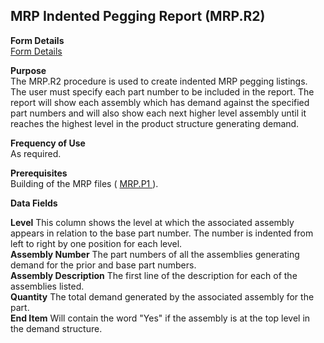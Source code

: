 ##  MRP Indented Pegging Report (MRP.R2)

<PageHeader />

**Form Details**  
[ Form Details ](MRP-R2-1/README.md)   

**Purpose**  
The MRP.R2 procedure is used to create indented MRP pegging listings. The user
must specify each part number to be included in the report. The report will
show each assembly which has demand against the specified part numbers and
will also show each next higher level assembly until it reaches the highest
level in the product structure generating demand.

**Frequency of Use**  
As required.

**Prerequisites**  
Building of the MRP files ( [ MRP.P1 ](../../MFG-PROCESS/MRP-P1/README.md) ). 

**Data Fields**

**Level** This column shows the level at which the associated assembly appears
in relation to the base part number. The number is indented from left to right
by one position for each level.  
**Assembly Number** The part numbers of all the assemblies generating demand
for the prior and base part numbers.  
**Assembly Description** The first line of the description for each of the
assemblies listed.  
**Quantity** The total demand generated by the associated assembly for the
part.  
**End Item** Will contain the word "Yes" if the assembly is at the top level
in the demand structure.  
  
<badge text= "Version 8.10.57" vertical="middle" />

<PageFooter />